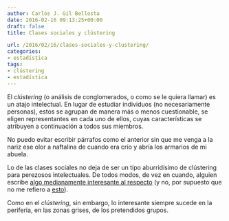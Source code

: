 ```yaml
---
author: Carlos J. Gil Bellosta
date: 2016-02-16 09:13:25+00:00
draft: false
title: Clases sociales y clústering

url: /2016/02/16/clases-sociales-y-clustering/
categories:
- estadística
tags:
- clústering
- estadística
---
```


El _clústering_ (o análisis de conglomerados, o como se le quiera llamar) es un atajo intelectual. En lugar de estudiar individuos (no necesariamente personas), estos se agrupan de manera más o menos cuestionable, se eligen representantes en cada uno de ellos, cuyas características se atribuyen a continuación a todos sus miembros.

No puedo evitar escribir párrafos como el anterior sin que me venga a la nariz ese olor a naftalina de cuando era crío y abría los armarios de mi abuela.

Lo de las clases sociales no deja de ser un tipo aburridísimo de clústering para perezosos intelectuales. De todos modos, de vez en cuando, alguien escribe [algo medianamente interesante al respecto](http://slatestarcodex.com/2016/01/30/staying-classy/) (y no, por supuesto que no me refiero a [esto](http://www.atresplayer.com/television/programas/salvados/temporada-11/capitulo-7-viva-clase-media_2015112000450.html)).

Como en el _clústering_, sin embargo, lo interesante siempre sucede en la periferia, en las zonas grises, de los pretendidos grupos.


